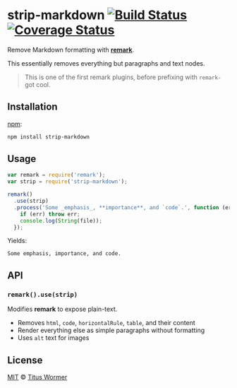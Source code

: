 # strip-markdown [![Build Status][travis-badge]][travis] [![Coverage Status][codecov-badge]][codecov]

Remove Markdown formatting with [**remark**][remark].

This essentially removes everything but paragraphs and text nodes.

> This is one of the first remark plugins, before prefixing with
> `remark-` got cool.

## Installation

[npm][]:

```bash
npm install strip-markdown
```

## Usage

```javascript
var remark = require('remark');
var strip = require('strip-markdown');

remark()
  .use(strip)
  .process('Some _emphasis_, **importance**, and `code`.', function (err, file) {
    if (err) throw err;
    console.log(String(file));
  });
```

Yields:

```text
Some emphasis, importance, and code.
```

## API

### `remark().use(strip)`

Modifies **remark** to expose plain-text.

*   Removes `html`, `code`, `horizontalRule`, `table`, and their content
*   Render everything else as simple paragraphs without formatting
*   Uses `alt` text for images

## License

[MIT][license] © [Titus Wormer][author]

<!-- Definitions -->

[travis-badge]: https://img.shields.io/travis/wooorm/strip-markdown.svg

[travis]: https://travis-ci.org/wooorm/strip-markdown

[codecov-badge]: https://img.shields.io/codecov/c/github/wooorm/strip-markdown.svg

[codecov]: https://codecov.io/github/wooorm/strip-markdown

[npm]: https://docs.npmjs.com/cli/install

[license]: LICENSE

[author]: http://wooorm.com

[remark]: https://github.com/wooorm/remark

